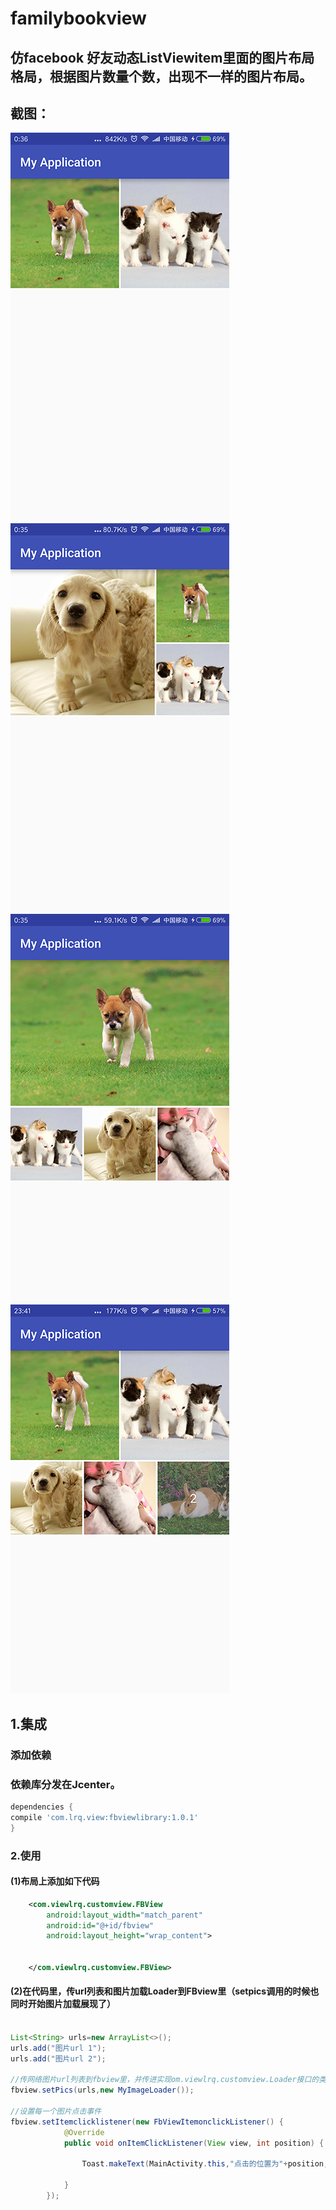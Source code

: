 # familybookview
## 仿facebook  好友动态ListViewitem里面的图片布局格局，根据图片数量个数，出现不一样的图片布局。

## 截图：
![image](https://github.com/joelan/familybookview/raw/master/screenshoot/Screenshot_2016-07-17-2.png)
![image](https://github.com/joelan/familybookview/raw/master/screenshoot/Screenshot_2016-07-17-3.png)
![image](https://github.com/joelan/familybookview/raw/master/screenshoot/Screenshot_2016-07-17_4.png)
![image](https://github.com/joelan/familybookview/raw/master/screenshoot/Screenshot_2016-07-16.png)

## 1.集成
### 添加依赖
### 依赖库分发在Jcenter。
```groovy
dependencies {
compile 'com.lrq.view:fbviewlibrary:1.0.1'
}
```

### 2.使用
#### (1)布局上添加如下代码
```xml
    <com.viewlrq.customview.FBView
        android:layout_width="match_parent"
        android:id="@+id/fbview"
        android:layout_height="wrap_content">


    </com.viewlrq.customview.FBView>
```
#### (2)在代码里，传url列表和图片加载Loader到FBview里（setpics调用的时候也同时开始图片加载展现了）
```java

List<String> urls=new ArrayList<>();
urls.add("图片url 1");
urls.add("图片url 2");

//传网络图片url列表到fbview里，并传进实现om.viewlrq.customview.Loader接口的类进行图片加载，具体实现参考Demo。
fbview.setPics(urls,new MyImageLoader());

//设置每一个图片点击事件
fbview.setItemclicklistener(new FbViewItemonclickListener() {
            @Override
            public void onItemClickListener(View view, int position) {

                Toast.makeText(MainActivity.this,"点击的位置为"+position,Toast.LENGTH_SHORT).show();

            }
        });

```



